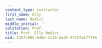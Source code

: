 ```yaml
---
content_type: instructor
first_name: Elly
last_name: Nedivi
middle_initial: ''
salutation: Prof.
title: Prof. Elly Nedivi
uid: 335fc995-6d6e-1c24-6a25-5715fa17f765
---
```

